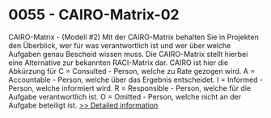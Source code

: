 # 0055 - CAIRO-Matrix-02
CAIRO-Matrix - (Modell #2) Mit der CAIRO-Matrix behalten Sie in Projekten den Überblick, wer für was verantwortlich ist und wer über welche Aufgaben genau Bescheid wissen muss. Die CAIRO-Matrix stellt hierbei eine Alternative zur bekannten RACI-Matrix dar. CAIRO ist hier die Abkürzung für C = Consulted - Person, welche zu Rate gezogen wird. A = Accountable - Person, welche über das Ergebnis entscheidet. I = Informed - Person, welche informiert wird. R = Responsible - Person, welche für die Aufgabe verantwortlich ist. O = Omitted - Person, welche nicht an der Aufgabe beteiligt ist.
[>> Detailed information](https://secure.shareit.com/shareit/product.html?productid=300951598&affiliateid=200057808)